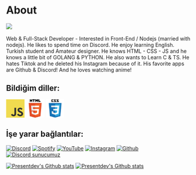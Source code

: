 # About

<a href="https://falsisdev.ga"><img src="https://lanyard-profile-readme.vercel.app/api/568009725879386133?theme=dark&bg=181a22&animated=true&hideDiscrim=true&borderRadius=30px"></a>

Web & Full-Stack Developer - Interested in Front-End / Nodejs (married with nodejs). He likes to spend time on Discord. 
He enjoy learning English. Turkish student and Amateur designer.
He knows HTML - CSS - JS and he knows a little bit of GOLANG & PYTHON. He also wants to Learn C & TS. 
He hates Tiktok and he deleted his Instagram because of it. His favorite apps are Github & Discord! And he loves watching anime!

## Bildiğim diller:
[<img src="https://raw.githubusercontent.com/github/explore/80688e429a7d4ef2fca1e82350fe8e3517d3494d/topics/javascript/javascript.png" width="50px"></img>](#bildiğim-diller)
[<img src="https://raw.githubusercontent.com/github/explore/80688e429a7d4ef2fca1e82350fe8e3517d3494d/topics/html/html.png" width="50px"></img>](#bildiğim-diller)
[<img src="https://raw.githubusercontent.com/github/explore/80688e429a7d4ef2fca1e82350fe8e3517d3494d/topics/css/css.png" width="50px"></img>](#bildiğim-diller)

## İşe yarar bağlantılar:
[![Discord](https://img.shields.io/badge/discord%20-7289DA.svg?&style=for-the-badge&logo=discord&logoColor=white)](https://discord.com/users/568009725879386133)
[![Spotify](https://img.shields.io/badge/Spotify%20-1ed760.svg?&style=for-the-badge&logo=spotify&logoColor=white)](https://open.spotify.com/user/tsv62vbya6ncgkd36aqr9ckbg)
[![YouTube](https://img.shields.io/badge/youtube%20-ff0000.svg?&style=for-the-badge&logo=youtube&logoColor=white)](https://youtube.com/DiscordBotDevelopers)
[![Instagram](https://img.shields.io/badge/INSTAGRAM%20-DC3175.svg?&style=for-the-badge&logo=instagram&logoColor=white)](https://instagram.com/Presentdev)
[![Github](https://img.shields.io/badge/GitHub%20-191717.svg?&style=for-the-badge&logo=github&logoColor=white)](https://github.com/Presentdev)
[![Discord sunucumuz](https://img.shields.io/badge/present%20development%20-7289DA.svg?&style=for-the-badge&logo=discord&logoColor=white)](https://discord.gg/JzprsDqPAC)

[![Presentdev's Github stats](https://github-readme-stats.vercel.app/api?username=Presentdev&count_private=true&show_icons=true&theme=dark&hide_border=true)](#i̇şe-yarar-bağlantılar)
[![Presentdev's Github stats](https://github-readme-stats.vercel.app/api/top-langs/?username=Presentdev&theme=dark&count_private=true&show_icons=true&hide_border=true)](#i̇şe-yarar-bağlantılar)
